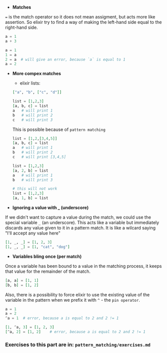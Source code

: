 - **Matches**

`=` is the match operator so it does not mean assigment, but acts more like assertion. So elixir try to find a way of making the left-hand side equal to the right-hand side.
```elixir
a = 1
a + 3
```
```elixir
a = 1
1 = a
2 = a  # will give an error, because `a` is equal to 1
a = 2
```

- **More compex matches**
    - elixir lists:
    ```elixir
    ["a", "b", ["c", "d"]]

    list = [1,2,3]
    [a, b, c] = list
    a   # will print 1
    b   # will print 2
    c   # will print 3
    ```
    This is possible because of `pattern matching`

    ```elixir
    list = [1,2,[3,4,5]]
    [a, b, c] = list
    a   # will print 1
    b   # will print 2
    c   # will print [3,4,5]

    list = [1,2,3]
    [a, 2, b] = list
    a   # will print 1
    b   # will print 3

    # this will not work
    list = [1,2,3]
    [a, 1, b] = list
    ```
- **Ignoring a value with _ (underscore)**

If we didn't want to capture a value during the match, we could use the special variable `_` (an underscore). This acts like a variable but immediately discards any value given to it in a pattern match. It is like a wilcard saying "I'll accept any value here"
```elixir
[1, _, _] = [1, 2, 3]
[1, _, _] = [1, "cat", "dog"]
```
- **Variables bling once (per match)**

Once a variable has been bound to a value in the matching process, it keeps that value for the remainder of the match. 
```elixir
[a, a] = [1, 1]
[b, b] = [1, 2]
```
Also, there is a possibility to force elixir to use the existing value of the variable in the pattern when we prefix it with `^` - the `pin operator`.

```elixir
a = 1
a = 2
^a = 1  # error, because a is equal to 2 and 2 != 1

[1, ^a, 3] = [1, 2, 3]
[^a, 2] = [1, 2]    # error, because a is equal to 2 and 2 != 1
```
### Exercises to this part are in: `pattern_matching/exercises.md`
